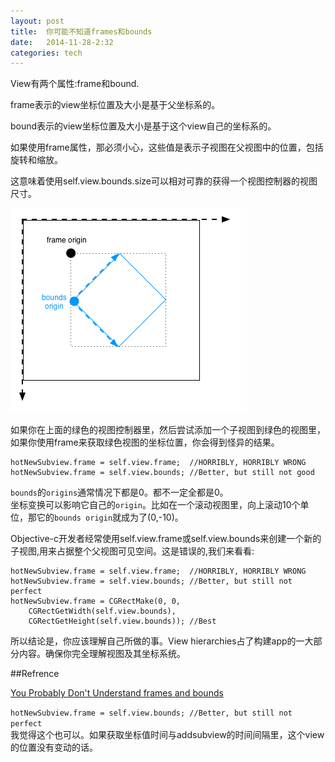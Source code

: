 ```yaml
---
layout: post  
title:  你可能不知道frames和bounds  
date:   2014-11-28-2:32  
categories: tech  
---  
```


View有两个属性:frame和bound.  

frame表示的view坐标位置及大小是基于父坐标系的。  

bound表示的view坐标位置及大小是基于这个view自己的坐标系的。  

如果使用frame属性，那必须小心，这些值是表示子视图在父视图中的位置，包括旋转和缩放。  

这意味着使用self.view.bounds.size可以相对可靠的获得一个视图控制器的视图尺寸。  

![](/resource/img/你可能不知道frames和bounds/a.png)

如果你在上面的绿色的视图控制器里，然后尝试添加一个子视图到绿色的视图里，如果你使用frame来获取绿色视图的坐标位置，你会得到怪异的结果。  

	hotNewSubview.frame = self.view.frame;  //HORRIBLY, HORRIBLY WRONG
	hotNewSubview.frame = self.view.bounds; //Better, but still not good

`bounds`的`origins`通常情况下都是0。都不一定全都是0。  
坐标变换可以影响它自己的`origin`。比如在一个滚动视图里，向上滚动10个单位，那它的`bounds origin`就成为了(0,-10)。  

Objective-c开发者经常使用self.view.frame或self.view.bounds来创建一个新的子视图,用来占据整个父视图可见空间。这是错误的,我们来看看:  

	hotNewSubview.frame = self.view.frame;  //HORRIBLY, HORRIBLY WRONG
	hotNewSubview.frame = self.view.bounds; //Better, but still not perfect
	hotNewSubview.frame = CGRectMake(0, 0, 
	    CGRectGetWidth(self.view.bounds), 
	    CGRectGetHeight(self.view.bounds)); //Best  


所以结论是，你应该理解自己所做的事。View hierarchies占了构建app的一大部分内容。确保你完全理解视图及其坐标系统。　　

##Refrence  

[You Probably Don't Understand frames and bounds](http://ashfurrow.com/blog/you-probably-dont-understand-frames-and-bounds)  

`hotNewSubview.frame = self.view.bounds; //Better, but still not perfect`  
	我觉得这个也可以。如果获取坐标值时间与addsubview的时间间隔里，这个view的位置没有变动的话。　　
	
